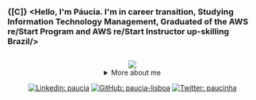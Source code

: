 ### {[C]} <Hello, I'm Páucia. I'm in career transition, Studying Information Technology Management, Graduated of the AWS re/Start Program and AWS re/Start Instructor up-skilling Brazil/>

##

<div align="center">
 
 <img src="https://github.blog/wp-content/uploads/2018/10/46896184-b679fc80-ce30-11e8-88bf-921e9b788f7c.gif?resize=200%2C200"/>
 
<details>
 <summary> More about me</summary>
 <div align="left">
 
 ``` js
const stebs = {
    personal: {
        fullName: 'Paucia Lira Nunes Lisboa',
        birthDate: '1982-08-28',
        pronouns: 'she' | 'her',
        interests: ['music', 'games', 'language learning', 'movies'],
        motivation: [
            'Help Digital Inclusion',
            'Making life easier and smarter through tech',
        ],
    },
    technical: {
        technologies: {
            BackEnd: {
                Javascript: ['Express', 'Node.js'],
                Java: ['Spring Boot'],
                Outras: ['PHP', 'Python'],
            },
            FrontEnd: {
                Javascript: ['Angular'],
                HTML: ['HTML5'],
                CSS: ['styled-components', 'Bootstrap'],
            },
            Database: ['AWS Cloud Practitioner', 'AWS Certified Solutions Architect - Associate'],
            },
            Cloud Computing: {
                AWS: ['Technical Trainer']
            },
            OS: {
                Windows: ['windows 11', 'Windows Server'],
                Linux: ['debian'. 'ubuntu']
           },
           Certifications: ['AWS Cloud Practitioner', 'AWS Certified Solutions Architect - Associate'],
           },
       }
 }
```
  
 </div>
</details>
 
[![Linkedin: paucia](https://img.shields.io/badge/Paucia-blue?style=flat-square&logo=Linkedin&logoColor=white&link=https://www.linkedin.com/in/paucia-lisboa/)](https://www.linkedin.com/in/paucia-lisboa/)
[![GitHub: paucia-lisboa](https://img.shields.io/github/followers/paucia?label=follow&style=social)](https://github.com/https://github.com/paucia-lisboa)
[![Twitter: paucinha](https://img.shields.io/twitter/follow/paucinha?style=social)](https://twitter.com/paucinha)
 
##

<!-- 
<div align="center"> 
<a href="https://github.com/paucinha">
 <img height="180em" src="https://github-readme-stats.vercel.app/api?username=paucia-lisboa&show_icons=true&theme=tokyonight&include_all_commits=true&count_private=true"/> 
</div> -->
 
 
##
